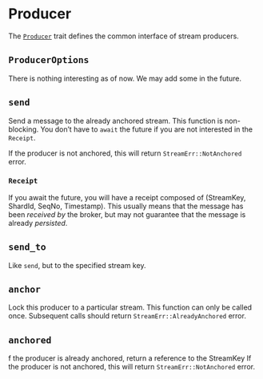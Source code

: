# Producer

The [`Producer`](https://docs.rs/sea-streamer/*/sea_streamer/trait.Producer.html) trait defines the common interface of stream producers.

## `ProducerOptions`

There is nothing interesting as of now. We may add some in the future.

## `send`

Send a message to the already anchored stream. This function is non-blocking. You don’t have to `await` the future if you are not interested in the `Receipt`.

If the producer is not anchored, this will return `StreamErr::NotAnchored` error.

### `Receipt`

If you await the future, you will have a receipt composed of (StreamKey, ShardId, SeqNo, Timestamp). This usually means that the message has been *received by* the broker, but may not guarantee that the message is already *persisted*.

## `send_to`

Like `send`, but to the specified stream key.

## `anchor`

Lock this producer to a particular stream. This function can only be called once. Subsequent calls should return `StreamErr::AlreadyAnchored` error.

## `anchored`

f the producer is already anchored, return a reference to the StreamKey If the producer is not anchored, this will return `StreamErr::NotAnchored` error.
